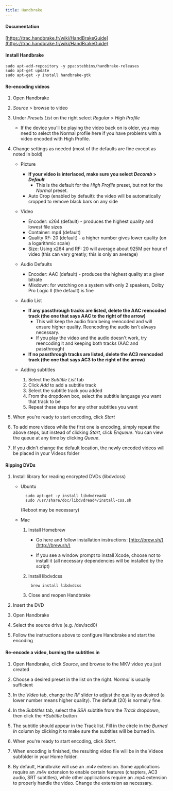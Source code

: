 ```yaml
---
title: Handbrake
---
```


#### Documentation
[https://trac.handbrake.fr/wiki/HandBrakeGuide](https://trac.handbrake.fr/wiki/HandBrakeGuide)


#### Install Handbrake

    sudo apt-add-repository -y ppa:stebbins/handbrake-releases
    sudo apt-get update
    sudo apt-get -y install handbrake-gtk


#### Re-encoding videos
1. Open Handbrake

2. *Source* > browse to video

3. Under *Presets List* on the right select *Regular* > *High Profile*
    - If the device you'll be playing the video back on is older, you may need to select the Normal profile here if you have problems with a video encoded with High Profile.

4. Change settings as needed (most of the defaults are fine except as noted in bold)
    - Picture
        - **If your video is interlaced, make sure you select *Decomb* > *Default***
            - This is the default for the *High Profile* preset, but not for the *Normal* preset.
        - Auto Crop (enabled by default): the video will be automatically cropped to remove black bars on any side

    - Video
        - Encoder: x264 (default) - produces the highest quality and lowest file sizes
        - Container: mp4 (default)
        - Quality RF: 20 (default) - a higher number gives lower quality (on a logarithmic scale)
        - Size: Using x264 and RF: 20 will average about 925M per hour of video (this can vary greatly; this is only an average)

    - Audio Defaults
        - Encoder: AAC (default) - produces the highest quality at a given bitrate
        - Mixdown: for watching on a system with only 2 speakers, Dolby Pro Logic II (the default) is fine

    - Audio List
        - **If any passthrough tracks are listed, delete the AAC reencoded track (the one that says AAC to the right of the arrow)**
            - This will keep the audio from being reencoded and will ensure higher quality. Reencoding the audio isn't always necessary.
            - If you play the video and the audio doesn't work, try reencoding it and keeping both tracks (AAC and passthrough)
        - **If no passthrough tracks are listed, delete the AC3 reencoded track (the one that says AC3 to the right of the arrow)**

    - Adding subtitles
        1. Select the *Subtitle List* tab
        2. Click *Add* to add a subtitle track
        3. Select the subtitle track you added
        4. From the dropdown box, select the subtitle language you want that track to be
        5. Repeat these steps for any other subtitles you want

5. When you're ready to start encoding, click *Start*

6. To add more videos while the first one is encoding, simply repeat the above steps, but instead of clicking *Start*, click *Enqueue*. You can view the queue at any time by clicking *Queue*.

7. If you didn't change the default location, the newly encoded videos will be placed in your Videos folder


#### Ripping DVDs
1. Install library for reading encrypted DVDs (libdvdcss)
    - Ubuntu

            sudo apt-get -y install libdvdread4
            sudo /usr/share/doc/libdvdread4/install-css.sh

        (Reboot may be necessary)

    - Mac
        1. Install Homebrew
            - Go here and follow installation instructions:
                [http://brew.sh/](http://brew.sh/)

            - If you see a window prompt to install Xcode, choose not to install it (all necessary dependencies will be installed by the script)

        2. Install libdvdcss

                brew install libdvdcss

        3. Close and reopen Handbrake

2. Insert the DVD

3. Open Handbrake

4. Select the source drive (e.g. /dev/scd0)

5. Follow the instructions above to configure Handbrake and start the encoding


#### Re-encode a video, burning the subtitles in
1. Open Handbrake, click *Source*, and browse to the MKV video you just created

2. Choose a desired preset in the list on the right. *Normal* is usually sufficient

3. In the *Video* tab, change the *RF* slider to adjust the quality as desired (a lower number means higher quality). The default (20) is normally fine.

4. In the *Subtitles* tab, select the *SSA* subtitle from the *Track* dropdown, then click the *+Subtitle* button

5. The subtitle should appear in the Track list. Fill in the circle in the *Burned In* column by clicking it to make sure the subtitles will be burned in.

6. When you're ready to start encoding, click *Start*.

7. When encoding is finished, the resulting video file will be in the Videos subfolder in your Home folder.

8. By default, Handbrake will use an .m4v extension. Some applications require an .m4v extension to enable certain features (chapters, AC3 audio, SRT subtitles), while other applications require an .mp4 extension to properly handle the video. Change the extension as necessary.
